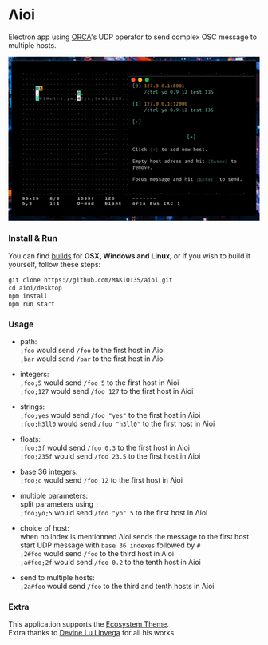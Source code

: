 # Λioi
Electron app using [ORCΛ](https://wiki.xxiivv.com/#orca)'s UDP operator to send complex OSC message to multiple hosts.

![Λioi](aioi.gif)

### Install & Run
You can find [builds](https://github.com/MAKIO135/aioi/releases) for **OSX, Windows and Linux**, or if you wish to build it yourself, follow these steps:
```
git clone https://github.com/MAKIO135/aioi.git
cd aioi/desktop
npm install
npm run start
```

### Usage
- path:  
    `;foo` would send `/foo` to the first host in Λioi  
    `;bar` would send `/bar` to the first host in Λioi

- integers:  
    `;foo;5` would send `/foo 5` to the first host in Λioi  
    `;foo;127` would send `/foo 127` to the first host in Λioi

- strings:  
    `;foo;yes` would send `/foo "yes"` to the first host in Λioi  
    `;foo;h3ll0` would send `/foo "h3ll0"` to the first host in Λioi

- floats:  
    `;foo;3f` would send `/foo 0.3` to the first host in Λioi  
    `;foo;235f` would send `/foo 23.5` to the first host in Λioi

- base 36 integers:  
    `;foo;c` would send `/foo 12` to the first host in Λioi

- multiple parameters:  
    split parameters using `;`  
    `;foo;yo;5` would send `/foo "yo" 5` to the first host in Λioi

- choice of host:  
    when no index is mentionned Λioi sends the message to the first host  
    start UDP message with `base 36 indexes` followed by `#`  
    `;2#foo` would send `/foo` to the third host in Λioi  
    `;a#foo;2f` would send `/foo 0.2` to the tenth host in Λioi

- send to multiple hosts:  
    `;2a#foo` would send `/foo` to the third and tenth hosts in Λioi

### Extra
This application supports the [Ecosystem Theme](https://github.com/hundredrabbits/Themes).  
Extra thanks to [Devine Lu Linvega](https://wiki.xxiivv.com/#devine+lu+linvega) for all his works.
